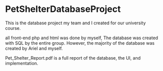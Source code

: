 # PetShelterDatabaseProject
This is the database project my team and I created for our university course.

all front-end php and html was done by myself,
The database was created with SQL by the entire group.
However, the majority of the database was created by Ariel and myself.

Pet_Shelter_Report.pdf is a full report of the database, the UI, and implementation.
